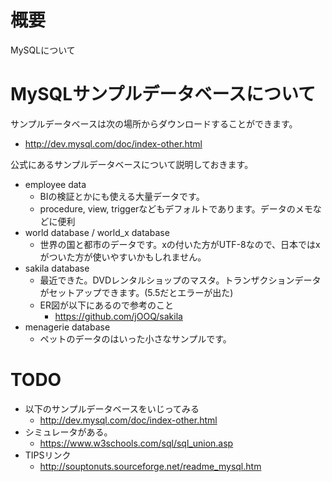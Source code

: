 # 概要
MySQLについて

# MySQLサンプルデータベースについて
サンプルデータベースは次の場所からダウンロードすることができます。
- http://dev.mysql.com/doc/index-other.html

公式にあるサンプルデータベースについて説明しておきます。
- employee data
  - BIの検証とかにも使える大量データです。
  - procedure, view, triggerなどもデフォルトであります。データのメモなどに便利
- world database / world\_x database
  - 世界の国と都市のデータです。xの付いた方がUTF-8なので、日本ではxがついた方が使いやすいかもしれません。
- sakila database
  - 最近できた。DVDレンタルショップのマスタ。トランザクションデータがセットアップできます。(5.5だとエラーが出た)
  - ER図が以下にあるので参考のこと
    - https://github.com/jOOQ/sakila
- menagerie database
  - ペットのデータのはいった小さなサンプルです。

# TODO
- 以下のサンプルデータベースをいじってみる
  - http://dev.mysql.com/doc/index-other.html
- シミュレータがある。
  - https://www.w3schools.com/sql/sql_union.asp
- TIPSリンク
  - http://souptonuts.sourceforge.net/readme_mysql.htm

